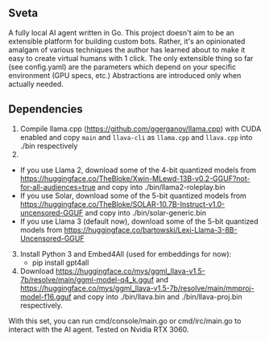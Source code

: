 ## Sveta

A fully local AI agent written in Go.
This project doesn't aim to be an extensible platform for building custom bots.
Rather, it's an opinionated amalgam of various techniques the author has learned about to make it easy to create virtual humans with 1 click.
The only extensible thing so far (see config.yaml) are the parameters which depend on your specific environment (GPU specs, etc.)
Abstractions are introduced only when actually needed.

## Dependencies

1. Compile llama.cpp (https://github.com/ggerganov/llama.cpp) with CUDA enabled and copy `main` and `llava-cli` as `llama.cpp` and `llava.cpp` into ./bin respectively
2.
- If you use Llama 2, download some of the 4-bit quantized models from https://huggingface.co/TheBloke/Xwin-MLewd-13B-v0.2-GGUF?not-for-all-audiences=true and copy into ./bin/llama2-roleplay.bin
- If you use Solar, download some of the 5-bit quantized models from https://huggingface.co/TheBloke/SOLAR-10.7B-Instruct-v1.0-uncensored-GGUF and copy into ./bin/solar-generic.bin
- If you use Llama 3 (default now), download some of the 5-bit quantized models from https://huggingface.co/bartowski/Lexi-Llama-3-8B-Uncensored-GGUF
3. Install Python 3 and Embed4All (used for embeddings for now):
   - pip install gpt4all
4. Download https://huggingface.co/mys/ggml_llava-v1.5-7b/resolve/main/ggml-model-q4_k.gguf and https://huggingface.co/mys/ggml_llava-v1.5-7b/resolve/main/mmproj-model-f16.gguf and copy into ./bin/llava.bin and ./bin/llava-proj.bin respectively.

With this set, you can run cmd/console/main.go or cmd/irc/main.go to interact with the AI agent. Tested on Nvidia RTX 3060.